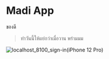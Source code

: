 # Madi App
  ของดี

> ทำวันนี้ให้แย่กว่าเมื่อวาน พร่ามมม


![localhost_8100_sign-in(iPhone 12 Pro)](https://user-images.githubusercontent.com/41660990/211321897-874f984c-638b-4764-8209-13597dbd8bfb.png)
